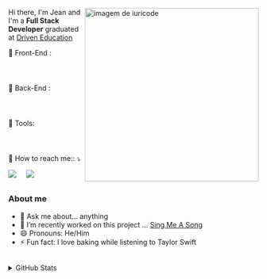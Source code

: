 <div>
 
 [<img src="https://raw.githubusercontent.com/MicaelliMedeiros/micaellimedeiros/master/image/computer-illustration.png" min-width="350px" max-width="350px" width="350px" align="right" alt="imagem de iuricode">](https://github.com/jefranca)
 

  Hi there, I'm Jean and I'm a  <strong>Full Stack Developer</strong> graduated at [Driven Education](https://www.driven.com.br/) 

<p align="left">
  💼 Front-End :
 </p>
 <img src="https://img.shields.io/badge/HTML5-E34F26?style=for-the-badge&logo=html5&logoColor=white" alt=""/> <span>&nbsp;</span>
 <img src="https://img.shields.io/badge/CSS3-1572B6?style=for-the-badge&logo=css3&logoColor=white" alt=""/> <span>&nbsp;</span>
 <img src="https://img.shields.io/badge/React-20232A?style=for-the-badge&logo=react&logoColor=61DAFB" alt=""/> <span>&nbsp;</span>
 <img src="https://img.shields.io/badge/JavaScript-323330?style=for-the-badge&logo=javascript&logoColor=F7DF1E" alt=""/> <span>&nbsp;</span>
 <img src="https://img.shields.io/badge/styled--components-DB7093?style=for-the-badge&logo=styled-components&logoColor=white" alt=""/> <span>&nbsp;</span>
 <img src="https://img.shields.io/badge/Cypress-17202C?style=for-the-badge&logo=cypress&logoColor=white" alt=""/> <span>&nbsp;</span>
 <img src="https://img.shields.io/badge/React_Router-CA4245?style=for-the-badge&logo=react-router&logoColor=white" alt=""/> <span>&nbsp;</span>
 <!-- 
 <img src="" alt=""/> <span>&nbsp;</span> 
 <img src="" alt=""/> <span>&nbsp;</span> 
-->
 
 ###
 
 
<p align="left">
  💼 Back-End :
 </p>
 <img src="https://img.shields.io/badge/JavaScript-323330?style=for-the-badge&logo=javascript&logoColor=F7DF1E" alt=""/> <span>&nbsp;</span>
<img src="https://img.shields.io/badge/Node.js-339933?style=for-the-badge&logo=nodedotjs&logoColor=white" alt=""/>  <span>&nbsp;</span>
 <img src="https://img.shields.io/badge/Jest-C21325?style=for-the-badge&logo=jest&logoColor=white" alt=""/>  <span>&nbsp;</span>
 <img src="https://img.shields.io/badge/PostgreSQL-316192?style=for-the-badge&logo=postgresql&logoColor=white" alt=""/> <span>&nbsp;</span> 
 <img src="https://img.shields.io/badge/Express.js-000000?style=for-the-badge&logo=express&logoColor=white" alt=""/> <span>&nbsp;</span> 
 <img src="" alt=""/> <span>&nbsp;</span> 
<img src="https://img.shields.io/badge/TypeScript-007ACC?style=for-the-badge&logo=typescript&logoColor=white" alt=""/> <span>&nbsp;</span>
 
  ###

<p align="left">
  💼 Tools:
 </p>
 <img src="https://img.shields.io/badge/Git-F05032?style=for-the-badge&logo=git&logoColor=white" alt=""/> <span>&nbsp;</span>
 <img src="https://img.shields.io/badge/GitHub-100000?style=for-the-badge&logo=github&logoColor=white" alt=""/> <span>&nbsp;</span>
 <img src="https://img.shields.io/badge/Visual_Studio_Code-0078D4?style=for-the-badge&logo=visual%20studio%20code&logoColor=white" alt=""/> <span>&nbsp;</span>
 <img src="https://img.shields.io/badge/Vercel-000000?style=for-the-badge&logo=vercel&logoColor=white" alt=""/> <span>&nbsp;</span>
 <img src="https://img.shields.io/badge/Heroku-430098?style=for-the-badge&logo=heroku&logoColor=white" alt=""/> 
 
###

<p align="left">
  💌 How to reach me:: ⤵️
</p>
 
 [<img src="https://img.shields.io/badge/linkedin-%230077B5.svg?&style=for-the-badge&logo=linkedin&logoColor=white" />](https://www.linkedin.com/in/jeanmfranca) <span>&nbsp;</span> <span>&nbsp;</span> [<img src = "https://img.shields.io/badge/jean13franca@gmail.com-D14836?style=for-the-badge&logo=gmail&logoColor=white">](mailto:jean13franca@gmail.com) <span>&nbsp;</span> 
 
##
 
</div>

### About me

- 💬 Ask me about... anything
- 🔭 I’m recently worked on this project ... [Sing Me A Song](https://github.com/jefranca/Sing_Me_A_Song)
- 😄 Pronouns: He/Him
- ⚡ Fun fact: I love baking while listening to Taylor Swift
 ##
 

<details>
        <summary>GitHub Stats</summary>
 <div align="center" >
  <img height="160em" src="https://github-readme-stats.vercel.app/api?username=jefranca&show_icons=true&theme=dracula&include_all_commits=true&count_private=true"/> </div> <span>&nbsp;</span>  <div align="center" > <img align="center" height="160Em" src="https://github-readme-stats.vercel.app/api/top-langs/?username=jefranca&layout=compact&langs_count=16&theme=dracula"/> </div>
    </details>
    
 




<!--
**jefranca/jefranca** is a ✨ _special_ ✨ repository because its `README.md` (this file) appears on your GitHub profile.

Here are some ideas to get you started:

- 🔭 I’m currently working on ...
- 🌱 I’m currently learning ...
- 👯 I’m looking to collaborate on ...
- 🤔 I’m looking for help with ...
- 💬 Ask me about ...
- 📫 How to reach me: ...
- 😄 Pronouns: ...
- ⚡ Fun fact: ...
-->
